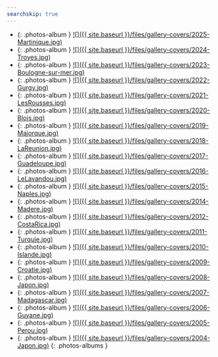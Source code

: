 ```yaml
---
searchskip: true
---
```


- {: .photos-album } [![]({{ site.baseurl }}/files/gallery-covers/2025-Martinique.jpg)](https://photos.app.goo.gl/AbJWtF8fgxS9G3ocA "2025 - Martinique")
- {: .photos-album } [![]({{ site.baseurl }}/files/gallery-covers/2024-Troyes.jpg)](https://photos.app.goo.gl/X3ZojmXHzwJ6q8ui8 "2024 - Troyes")
- {: .photos-album } [![]({{ site.baseurl }}/files/gallery-covers/2023-Boulogne-sur-mer.jpg)](https://photos.app.goo.gl/tV86xBpZGha65RzTA "2023 - Boulogne-sur-mer")
- {: .photos-album } [![]({{ site.baseurl }}/files/gallery-covers/2022-Gurgy.jpg)](https://photos.app.goo.gl/Wb2UiWJPxbprpiDAA "2022 - Gurgy")
- {: .photos-album } [![]({{ site.baseurl }}/files/gallery-covers/2021-LesRousses.jpg)](https://photos.app.goo.gl/k2YLoQoJLF4LE5Qy7 "2021 - Les Rousses")
- {: .photos-album } [![]({{ site.baseurl }}/files/gallery-covers/2020-Blois.jpg)](https://photos.app.goo.gl/sRp1iCsqZkFMaAP67 "2020 - Blois")
- {: .photos-album } [![]({{ site.baseurl }}/files/gallery-covers/2019-Majorque.jpg)](https://photos.app.goo.gl/h2YtddPCjkaDRBnt9 "2019 - Majorque")
- {: .photos-album } [![]({{ site.baseurl }}/files/gallery-covers/2018-LaReunion.jpg)](https://photos.app.goo.gl/7ceXE7DEm94taDh27 "2018 - La Réunion")
- {: .photos-album } [![]({{ site.baseurl }}/files/gallery-covers/2017-Guadeloupe.jpg)](https://goo.gl/photos/nCJDWSDzc9XCgtK88 "2017 - Guadeloupe")
- {: .photos-album } [![]({{ site.baseurl }}/files/gallery-covers/2016-LeLavandou.jpg)](https://goo.gl/photos/85Cwtid4PNSioGh4A "2016 - Le Lavandou")
- {: .photos-album } [![]({{ site.baseurl }}/files/gallery-covers/2015-Naples.jpg)](https://goo.gl/photos/PH5v29vU7v7y5kny8 "2015 - Naples")
- {: .photos-album } [![]({{ site.baseurl }}/files/gallery-covers/2014-Madere.jpg)](https://goo.gl/photos/2oyDa2JUNcDTFbnR8 "2014 - Madère")
- {: .photos-album } [![]({{ site.baseurl }}/files/gallery-covers/2012-CostaRica.jpg)](https://goo.gl/photos/94w7Emf2fBZKNNC38 "2012 - Costa Rica")
- {: .photos-album } [![]({{ site.baseurl }}/files/gallery-covers/2011-Turquie.jpg)](https://goo.gl/photos/2XZx4EaUF89knkgV6 "2011 - Turquie")
- {: .photos-album } [![]({{ site.baseurl }}/files/gallery-covers/2010-Islande.jpg)](https://goo.gl/photos/Vmc9dNqaTr4E6vkg6 "2010 - Islande")
- {: .photos-album } [![]({{ site.baseurl }}/files/gallery-covers/2009-Croatie.jpg)](https://goo.gl/photos/XWZQVm9Bu5Eui6648 "2009 - Croatie")
- {: .photos-album } [![]({{ site.baseurl }}/files/gallery-covers/2008-Japon.jpg)](https://goo.gl/photos/TJMC9EbZ9dDgvgxZ7 "2008 - Japon")
- {: .photos-album } [![]({{ site.baseurl }}/files/gallery-covers/2007-Madagascar.jpg)](https://goo.gl/photos/cXk6eS1PmFe4T7Ux5 "2007 - Madagascar")
- {: .photos-album } [![]({{ site.baseurl }}/files/gallery-covers/2006-Guyane.jpg)](https://goo.gl/photos/2hoMGXKrTtkrd4qKA "2006 - Guyane")
- {: .photos-album } [![]({{ site.baseurl }}/files/gallery-covers/2005-Perou.jpg)](https://goo.gl/photos/QmkZGcK5RHmMwLon7 "2005 - Pérou")
- {: .photos-album } [![]({{ site.baseurl }}/files/gallery-covers/2004-Japon.jpg)](https://goo.gl/photos/ufYXnACzSf2Wjigy5 "2004 - Japon")
{: .photos-albums }
